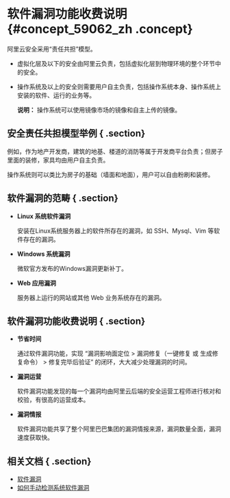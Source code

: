 # 软件漏洞功能收费说明 {#concept_59062_zh .concept}

阿里云安全采用“责任共担”模型。

-   虚拟化层及以下的安全由阿里云负责，包括虚拟化层到物理环境的整个环节中的安全。
-   操作系统及以上的安全则需要用户自主负责，包括操作系统本身、操作系统上安装的软件、运行的业务等。

    **说明：** 操作系统可以使用镜像市场的镜像和自主上传的镜像。


## 安全责任共担模型举例 { .section}

例如，作为地产开发商，建筑的地基、楼道的消防等属于开发商平台负责；但房子里面的装修，家具均由用户自主负责。

操作系统则可以类比为房子的基础（墙面和地面），用户可以自由粉刷和装修。

## 软件漏洞的范畴 { .section}

-   **Linux 系统软件漏洞** 

    安装在Linux系统服务器上的软件所存在的漏洞，如 SSH、Mysql、Vim 等软件存在的漏洞。

-   **Windows 系统漏洞** 

    微软官方发布的Windows漏洞更新补丁。

-   **Web 应用漏洞** 

    服务器上运行的网站或其他 Web 业务系统存在的漏洞。


## 软件漏洞功能收费说明 { .section}

-   **节省时间** 

    通过软件漏洞功能，实现 “漏洞影响面定位 \> 漏洞修复（一键修复 或 生成修复命令） \> 修复完毕后验证” 的闭环，大大减少处理漏洞的时间。

-   **漏洞运营** 

    软件漏洞功能发现的每一个漏洞均由阿里云后端的安全运营工程师进行核对和校验，有很高的运营成本。

-   **漏洞情报** 

    软件漏洞功能共享了整个阿里巴巴集团的漏洞情报来源，漏洞数量全面，漏洞速度获取快。


## 相关文档 { .section}

-   [软件漏洞](../../../../../intl.zh-CN/.md#) 
-   [如何手动检测系统软件漏洞](intl.zh-CN/常见问题/常见问题隐藏目录/如何手动检测系统软件漏洞.md#) 

